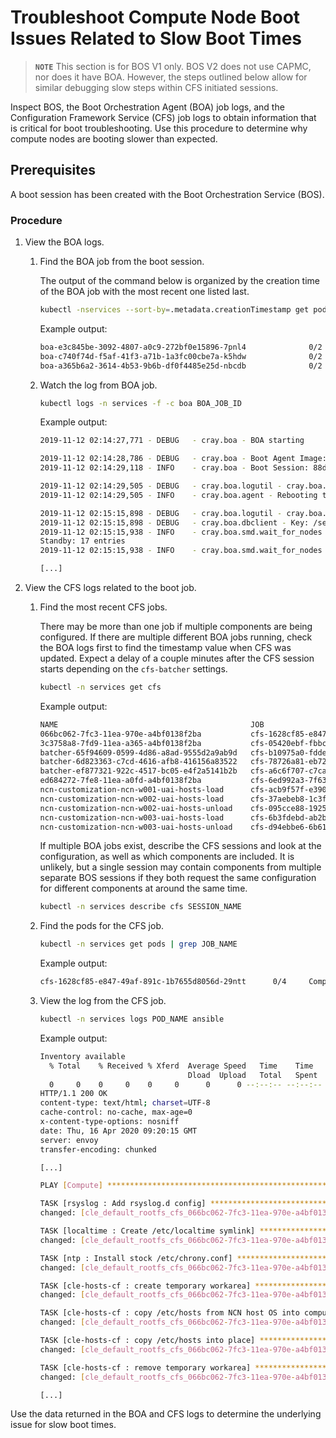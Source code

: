 # Troubleshoot Compute Node Boot Issues Related to Slow Boot Times

> **`NOTE`** This section is for BOS V1 only.  BOS V2 does not use CAPMC, nor does it have BOA. However, the steps
> outlined below allow for similar debugging slow steps within CFS initiated sessions.

Inspect BOS, the Boot Orchestration Agent \(BOA\) job logs, and the Configuration Framework Service \(CFS\) job logs to
obtain information that is critical for boot troubleshooting. Use this procedure to determine why compute nodes are
booting slower than expected.

## Prerequisites

A boot session has been created with the Boot Orchestration Service \(BOS\).

### Procedure

1. View the BOA logs.

    1. Find the BOA job from the boot session.

        The output of the command below is organized by the creation time of the BOA job with the most recent one listed last.

        ```bash
        kubectl -nservices --sort-by=.metadata.creationTimestamp get pods | grep boa
        ```

        Example output:

        ```bash
        boa-e3c845be-3092-4807-a0c9-272bf0e15896-7pnl4              0/2     Completed   0        3d
        boa-c740f74d-f5af-41f3-a71b-1a3fc00cbe7a-k5hdw              0/2     Completed   0        2d12h
        boa-a365b6a2-3614-4b53-9b6b-df0f4485e25d-nbcdb              0/2     Completed   0        2m43s
        ```

    2. Watch the log from BOA job.

        ```bash
        kubectl logs -n services -f -c boa BOA_JOB_ID
        ```

        Example output:

        ```bash
        2019-11-12 02:14:27,771 - DEBUG   - cray.boa - BOA starting

        2019-11-12 02:14:28,786 - DEBUG   - cray.boa - Boot Agent Image: acad2b43-dff5-483d-a392-8b1b1f91a60c Nodes: x5000c1s1b1n0, x3000c0s35b2n0, x5000c1s3b1n1, x3000c0s35b3n0, x5000c1s0b1n0, x5000c1s3b0n1, x5000c1s2b0n0, x5000c1s3b1n0, x5000c1s1b1n1, x5000c1s2b0n1, x3000c0s35b1n0, x5000c1s3b0n0, x5000c1s0b1n1, x5000c1s1b0n0, x5000c1s2b1n0, x5000c1s1b0n1, x5000c1s2b1n1 created.
        2019-11-12 02:14:29,118 - INFO    - cray.boa - Boot Session: 88df3fc3-6697-41cc-9f63-7076d78a9110

        2019-11-12 02:14:29,505 - DEBUG   - cray.boa.logutil - cray.boa.agent.reboot called with  args: (Boot Agent Image: acad2b43-dff5-483d-a392-8b1b1f91a60c Nodes: x5000c1s1b1n0, x3000c0s35b2n0, x5000c1s3b1n1, x3000c0s35b3n0, x5000c1s0b1n0, x5000c1s3b0n1, x5000c1s2b0n0, x5000c1s3b1n0, x5000c1s1b1n1, x5000c1s2b0n1, x3000c0s35b1n0, x5000c1s3b0n0, x5000c1s0b1n1, x5000c1s1b0n0, x5000c1s2b1n0, x5000c1s1b0n1, x5000c1s2b1n1,)
        2019-11-12 02:14:29,505 - INFO    - cray.boa.agent - Rebooting the Session: 88df3fc3-6697-41cc-9f63-7076d78a9110 Set: computes

        2019-11-12 02:15:15,898 - DEBUG   - cray.boa.logutil - cray.boa.dbclient.db_write_session called with  args: (<etcd3.client.Etcd3Client object at 0x7f822db68dd8>, '88df3fc3-6697-41cc-9f63-7076d78a9110', 'computes', 'status', 'boot_capmc_finished')
        2019-11-12 02:15:15,898 - DEBUG   - cray.boa.dbclient - Key: /session/88df3fc3-6697-41cc-9f63-7076d78a9110/computes/status/ Value: boot_capmc_finished
        2019-11-12 02:15:15,938 - INFO    - cray.boa.smd.wait_for_nodes -
        Standby: 17 entries
        2019-11-12 02:15:15,938 - INFO    - cray.boa.smd.wait_for_nodes - Waiting 5 seconds for 17 nodes to be in state: Ready

        [...]
        ```

2. View the CFS logs related to the boot job.

    1. Find the most recent CFS jobs.

        There may be more than one job if multiple components are being configured. If there are multiple different BOA
jobs running, check the BOA logs first to find the timestamp value when CFS was updated. Expect a delay of a couple
minutes after the CFS session starts depending on the `cfs-batcher` settings.

        ```bash
        kubectl -n services get cfs
        ```

        Example output:

        ```bash
        NAME                                           JOB                                        STATUS    SUCCEEDED   REPOSITORY CLONE URL                                               BRANCH   COMMIT                                     PLAYBOOK                            AGE
        066bc062-7fc3-11ea-970e-a4bf0138f2ba           cfs-1628cf85-e847-49af-891c-1b7655d8056d   complete   true        https://api-gw-service-nmn.local/vcs/cray/csm-config-management.git   master                                              site.yml                            4d10h
        3c3758a8-7fd9-11ea-a365-a4bf0138f2ba           cfs-05420ebf-fbbc-4d3a-a0af-a840e379fe12   complete   true        https://api-gw-service-nmn.local/vcs/cray/csm-config-management.git   master                                              site.yml                            4d8h
        batcher-65f94609-0599-4d86-a8ad-9555d2a9ab9d   cfs-b10975a0-fdde-4d00-98f8-0a2895b32d57   complete   true        https://api-gw-service-nmn.local/vcs/cray/csm-config-management.git            0a38dc0d61f94eb43bf32c8bad801c4d41bf52d9   site.yml                            3d17h
        batcher-6d823363-c7cd-4616-afb8-416156a83522   cfs-78726a81-eb72-4e2f-80e8-a8d08a7c031c   complete   true        https://api-gw-service-nmn.local/vcs/cray/csm-config-management.git            0a38dc0d61f94eb43bf32c8bad801c4d41bf52d9   site.yml                            29h
        batcher-ef877321-922c-4517-bc05-e4f2a5141b2b   cfs-a6c6f707-c7ca-48d7-aff7-71b26398c216   complete   true        https://api-gw-service-nmn.local/vcs/cray/csm-config-management.git            a371a11a5cf139ba67cee5823c8ce0e5b61d7a3f   site.yml                            4d5h
        ed684272-7fe8-11ea-a0fd-a4bf0138f2ba           cfs-6ed992a3-7f63-4187-a2bf-fc4451ead997   complete   true        https://api-gw-service-nmn.local/vcs/cray/csm-config-management.git   master                                              site.yml                            4d6h
        ncn-customization-ncn-w001-uai-hosts-load      cfs-acb9f57f-e390-49c6-8028-842550f3d73e   complete   false       https://api-gw-service-nmn.local/vcs/cray/csm-config-management.git   master                                              cray-ncn-customization-load.yml     4d6h
        ncn-customization-ncn-w002-uai-hosts-load      cfs-37aebeb8-1c3f-45a4-a9b1-d25ad4e10a91   complete   false       https://api-gw-service-nmn.local/vcs/cray/csm-config-management.git   master                                              cray-ncn-customization-load.yml     4d6h
        ncn-customization-ncn-w002-uai-hosts-unload    cfs-095cce88-1925-4625-a611-ae19d9976a60   complete   false       https://api-gw-service-nmn.local/vcs/cray/csm-config-management.git   master                                              cray-ncn-customization-unload.yml   4d6h
        ncn-customization-ncn-w003-uai-hosts-load      cfs-6b3fdebd-ab2b-4751-b29f-436ff2893569   complete   false       https://api-gw-service-nmn.local/vcs/cray/csm-config-management.git   master                                              cray-ncn-customization-load.yml     4d6h
        ncn-customization-ncn-w003-uai-hosts-unload    cfs-d94ebbe6-6b61-4f78-9dc4-fd24576d32dd   complete   false       https://api-gw-service-nmn.local/vcs/cray/csm-config-management.git   master                                              cray-ncn-customization-unload.yml   4d6h
        ```

        If multiple BOA jobs exist, describe the CFS sessions and look at the configuration, as well as which components
are included. It is unlikely, but a single session may contain components from multiple separate BOS sessions if they
both request the same configuration for different components at around the same time.

        ```bash
        kubectl -n services describe cfs SESSION_NAME
        ```

    2. Find the pods for the CFS job.

        ```bash
        kubectl -n services get pods | grep JOB_NAME
        ```

        Example output:

        ```bash
        cfs-1628cf85-e847-49af-891c-1b7655d8056d-29ntt      0/4     Completed   0     4d11h
        ```

    3. View the log from the CFS job.

        ```bash
        kubectl -n services logs POD_NAME ansible
        ```

        Example output:

        ```bash
        Inventory available
          % Total    % Received % Xferd  Average Speed   Time    Time     Time  Current
                                         Dload  Upload   Total   Spent    Left  Speed
          0     0    0     0    0     0      0      0 --:--:-- --:--:-- --:--:--     0
        HTTP/1.1 200 OK
        content-type: text/html; charset=UTF-8
        cache-control: no-cache, max-age=0
        x-content-type-options: nosniff
        date: Thu, 16 Apr 2020 09:20:15 GMT
        server: envoy
        transfer-encoding: chunked

        [...]

        PLAY [Compute] *****************************************************************

        TASK [rsyslog : Add rsyslog.d config] ******************************************
        changed: [cle_default_rootfs_cfs_066bc062-7fc3-11ea-970e-a4bf0138f2ba]

        TASK [localtime : Create /etc/localtime symlink] *******************************
        changed: [cle_default_rootfs_cfs_066bc062-7fc3-11ea-970e-a4bf0138f2ba]

        TASK [ntp : Install stock /etc/chrony.conf] ************************************
        changed: [cle_default_rootfs_cfs_066bc062-7fc3-11ea-970e-a4bf0138f2ba]

        TASK [cle-hosts-cf : create temporary workarea] ********************************
        changed: [cle_default_rootfs_cfs_066bc062-7fc3-11ea-970e-a4bf0138f2ba]

        TASK [cle-hosts-cf : copy /etc/hosts from NCN host OS into compute image] ******
        changed: [cle_default_rootfs_cfs_066bc062-7fc3-11ea-970e-a4bf0138f2ba]

        TASK [cle-hosts-cf : copy /etc/hosts into place] *******************************
        changed: [cle_default_rootfs_cfs_066bc062-7fc3-11ea-970e-a4bf0138f2ba]

        TASK [cle-hosts-cf : remove temporary workarea] ********************************
        changed: [cle_default_rootfs_cfs_066bc062-7fc3-11ea-970e-a4bf0138f2ba]

        [...]
        ```

Use the data returned in the BOA and CFS logs to determine the underlying issue for slow boot times.
